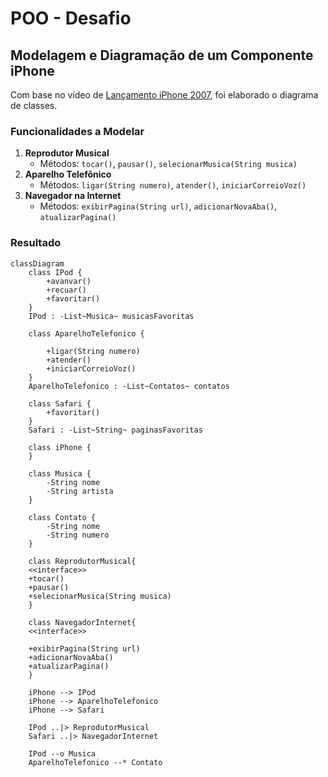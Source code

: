 # POO - Desafio

## Modelagem e Diagramação de um Componente iPhone
Com base no vídeo de [Lançamento iPhone 2007](https://www.youtube.com/watch?v=9ou608QQRq8), foi elaborado o diagrama de classes.

### Funcionalidades a Modelar
1. **Reprodutor Musical**
   - Métodos: `tocar()`, `pausar()`, `selecionarMusica(String musica)`
2. **Aparelho Telefônico**
   - Métodos: `ligar(String numero)`, `atender()`, `iniciarCorreioVoz()`
3. **Navegador na Internet**
   - Métodos: `exibirPagina(String url)`, `adicionarNovaAba()`, `atualizarPagina()`
### Resultado
```mermaid
classDiagram
    class IPod {
        +avanvar()
        +recuar()
        +favoritar()
    }
    IPod : -List~Musica~ musicasFavoritas

    class AparelhoTelefonico {
        
        +ligar(String numero)
        +atender()
        +iniciarCorreioVoz()
    }
    AparelhoTelefonico : -List~Contatos~ contatos

    class Safari {
        +favoritar()
    }
    Safari : -List~String~ paginasFavoritas

    class iPhone {
    }

    class Musica {
        -String nome
        -String artista
    }

    class Contato {
        -String nome
        -String numero
    }

    class ReprodutorMusical{
    <<interface>>
    +tocar()
    +pausar()
    +selecionarMusica(String musica)
    }

    class NavegadorInternet{
    <<interface>>
    
    +exibirPagina(String url)
    +adicionarNovaAba()
    +atualizarPagina()
    }

    iPhone --> IPod
    iPhone --> AparelhoTelefonico
    iPhone --> Safari

    IPod ..|> ReprodutorMusical
    Safari ..|> NavegadorInternet

    IPod --o Musica
    AparelhoTelefonico --* Contato
```

